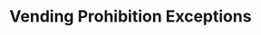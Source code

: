 ---
area_of_interest: null
category:
- Economy
- Environment
- Food
- Planning / Zoning
created: '2023-06-30T03:56:30.894181'
license: City of Philadelphia License
maintainer: ligisteam@phila.gov
maintainer_email: ligisteam@phila.gov
maintainer_link: null
maintainer_phone: null
notes: A layer providing exceptions to the vending prohibition streets layer as indicated by the City of Philadelphia's legislative process. Features represent streets or intersections whereby the City has made exceptions to certain or all vending restrictions. Specific exception parameters are summarized in the "REMARKS" column and can be found in full detail by accessing specific sections/subsections of the Philadelphia Code.
modified: null
organization: City of Philadelphia
resources:
- description: ''
  format: CSV
  name: Vending Prohibition Exceptions (CSV)
  url: https://opendata.arcgis.com/api/v3/datasets/e37198b7636d45bd8e5b110d9d905d23_0/downloads/data?format=csv&spatialRefId=4326&where=1%3D1
- description: ''
  format: SHP
  name: Vending Prohibition Exceptions (SHP)
  url: 	https://opendata.arcgis.com/api/v3/datasets/e37198b7636d45bd8e5b110d9d905d23_0/downloads/data?format=shp&spatialRefId=4326&where=1%3D1
- description: ''
  format: GeoJSON
  name: Vending Prohibition Exceptions (GeoJSON)
  url: https://opendata.arcgis.com/api/v3/datasets/e37198b7636d45bd8e5b110d9d905d23_0/downloads/data?format=geojson&spatialRefId=4326&where=1%3D1
- description: ''
  format: API
  name: Vending Prohibition Exceptions (API)
  url: https://services.arcgis.com/fLeGjb7u4uXqeF9q/arcgis/rest/services/Vending_Prohibition_Exceptions/FeatureServer/0/query?outFields=*&where=1%3D1
- description: ''
  format: HTML
  name: Vending Prohibition Exceptions (Metadata)
  url: https://metadata.phila.gov/#home/datasetdetails/63ea7b833a6d260011344674/representationdetails/63ea7b833a6d260011344683/
schema: philadelphia
source: ''
title: Vending Prohibition Exceptions
---